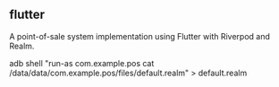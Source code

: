 ## flutter
A point-of-sale system implementation using Flutter with Riverpod and Realm.


adb shell "run-as com.example.pos cat /data/data/com.example.pos/files/default.realm" > default.realm